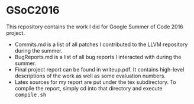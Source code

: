 # GSoC2016
This repository contains the work I did for Google Summer of Code 2016 project.

* Commits.md is a list of all patches I contributed to the LLVM repository during the summer.
* BugReports.md is a list of all bug reports I interacted with during the summer.
* Final project report can be found in writeup.pdf. It contains high-level descriptions of the work as well as some evaluation numbers.
* Latex sources for my report are put under the tex subdirectory. To compile the report, simply cd into that directory and execute <tt>compile.sh</tt>
